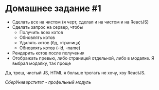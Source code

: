 # Домашнее задание #1

* Сделать все на чистом (я черт, сделал и на чистом и на ReactJS)
* Сделать запрос на сервер, чтобы
  * Получить всех котов
  * Обновлять котов
  * Удалять котов (бд, страница)
  * Обновлять котов (-id, -name)
* Рендерить котов после получения
* Отображать превью, либо страницей отдельной, либо в модалке. Я выбрал модалку, так проще

Да, треш, чистый JS, HTML я больше трогать не хочу, хоу ReactJS.

_СберУниверститет - профильный модуль_